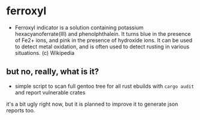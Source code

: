 # ferroxyl

* Ferroxyl indicator is a solution containing potassium hexacyanoferrate(III) and phenolphthalein. It turns blue in the presence of Fe2+ ions, and pink in the presence of hydroxide ions. It can be used to detect metal oxidation, and is often used to detect rusting in various situations. (c) Wikipedia


## but no, really, what is it?

* simple script to scan full gentoo tree for all rust ebuilds with `cargo audit` and report vulnerable crates

it's a bit ugly right now, but it is planned to improve it to generate json reports too.
